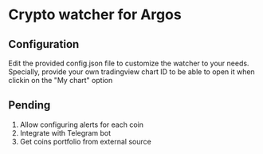 # Crypto watcher for Argos

## Configuration
Edit the provided config.json file to customize the watcher to your needs. Specially, provide your own tradingview chart ID to be able to open it when clickin on the "My chart" option

## Pending
1. Allow configuring alerts for each coin
2. Integrate with Telegram bot
3. Get coins portfolio from external source